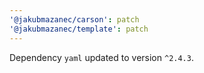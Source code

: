 ```yaml
---
'@jakubmazanec/carson': patch
'@jakubmazanec/template': patch
---
```

Dependency `yaml` updated to version `^2.4.3`.
